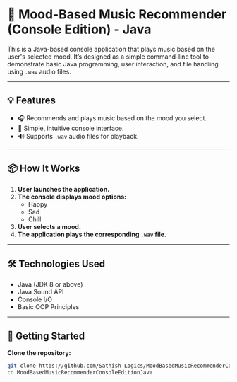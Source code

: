 # 🎵 Mood-Based Music Recommender (Console Edition) - Java

This is a Java-based console application that plays music based on the user's selected mood. It’s designed as a simple command-line tool to demonstrate basic Java programming, user interaction, and file handling using `.wav` audio files.

---

## 💡 Features

- 🎧 Recommends and plays music based on the mood you select.
- 🧠 Simple, intuitive console interface.
- 🔊 Supports `.wav` audio files for playback.

---

## 📦 How It Works

1. **User launches the application.**
2. **The console displays mood options:**  
   - Happy  
   - Sad  
   - Chill
3. **User selects a mood.**
4. **The application plays the corresponding `.wav` file.**

---

## 🛠 Technologies Used

- Java (JDK 8 or above)
- Java Sound API
- Console I/O
- Basic OOP Principles

---

## 🚀 Getting Started

**Clone the repository:**
   ```bash
   git clone https://github.com/Sathish-Logics/MoodBasedMusicRecommenderConsoleEditionJava.git
   cd MoodBasedMusicRecommenderConsoleEditionJava

